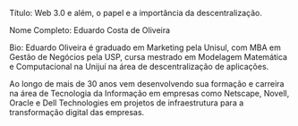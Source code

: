 Título: Web 3.0 e além, o papel e a importância da descentralização.

Nome Completo: Eduardo Costa de Oliveira

Bio: Eduardo Oliveira é graduado em Marketing pela Unisul, com MBA em Gestão de Negócios pela USP, cursa  mestrado em  Modelagem Matemática e Computacional na Unijuí na área de descentralização de aplicações.

Ao longo de mais de 30 anos vem desenvolvendo sua formação e carreira na área de Tecnologia da Informação em empresas como Netscape, Novell, Oracle e Dell Technologies em projetos de infraestrutura para a transformação digital das empresas.
